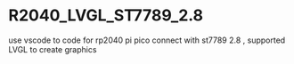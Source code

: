 # R2040_LVGL_ST7789_2.8
use vscode to code for rp2040 pi pico connect with st7789 2.8 , supported LVGL to create graphics 
